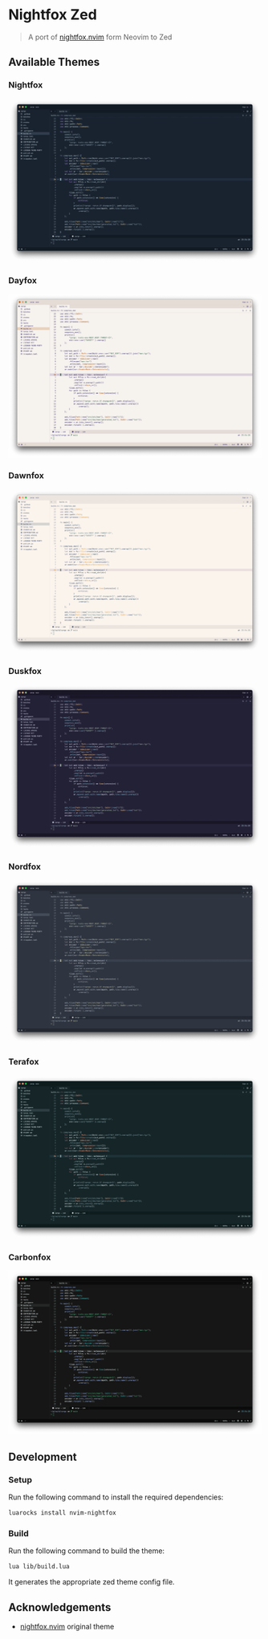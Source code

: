 # Nightfox Zed

> A port of [nightfox.nvim](https://github.com/EdenEast/nightfox.nvim) form
> Neovim to Zed

## Available Themes

### Nightfox

![nightfox](./assets/nightfox.png)

### Dayfox

![dayfox](./assets/dayfox.png)

### Dawnfox

![dawnfox](./assets/dawnfox.png)

### Duskfox

![duskfox](./assets/duskfox.png)

### Nordfox

![nordfox](./assets/nordfox.png)

### Terafox

![terafox](./assets/terafox.png)

### Carbonfox

![carbonfox](./assets/carbonfox.png)

## Development

### Setup

Run the following command to install the required dependencies:

```sh
luarocks install nvim-nightfox
```

### Build

Run the following command to build the theme:

```sh
lua lib/build.lua
```

It generates the appropriate zed theme config file.

## Acknowledgements

- [nightfox.nvim] original theme

[nightfox.nvim]: https://github.com/EdenEast/nightfox.nvim

